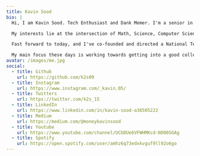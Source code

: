 ```yaml
---
title: Kavin Sood
bio: |
  Hi, I am Kavin Sood. Tech Enthusiast and Dank Memer. I'm a senior in High School in India in the STEM Field. I enjoy creating things that live on the internet. 

  My interests lie at the intersection of Math, Science, Computer Science, and Information Technology. I'm attracted to STEM because of my organized, analytical, and goal-oriented nature. My academic achievements and expertise go hand-in-hand with my active participation in the Tech Cohort of our time. I am also responsible, goal-oriented, and very open-minded.

  Fast forward to today, and I've co-founded and directed a National Tech Symposium, founded and presided over my School's Tech Club, and become the IT Captain of my School.

  My main focus these days is working towards getting into a good college, pursuing my passion in the field of Tech, and becoming a better individual.
avatar: /images/me.jpg
social:
  - title: Github
    url: https://github.com/k2s09
  - title: Instagram
    url: https://www.instagram.com/_kavin.05/
  - title: Twitters
    url: https://twitter.com/k2s_15
  - title: LinkedIn
    url: https://www.linkedin.com/in/kavin-sood-a36505222
  - title: Medium
    url: https://medium.com/@moneykavinsood
  - title: Youtube
    url: https://www.youtube.com/channel/UCbDUe6VFWHMKcd-NO00SGAg
  - title: Spotify
    url: https://open.spotify.com/user/amhz6q73edxkvguf9ll92o6go
---
```

